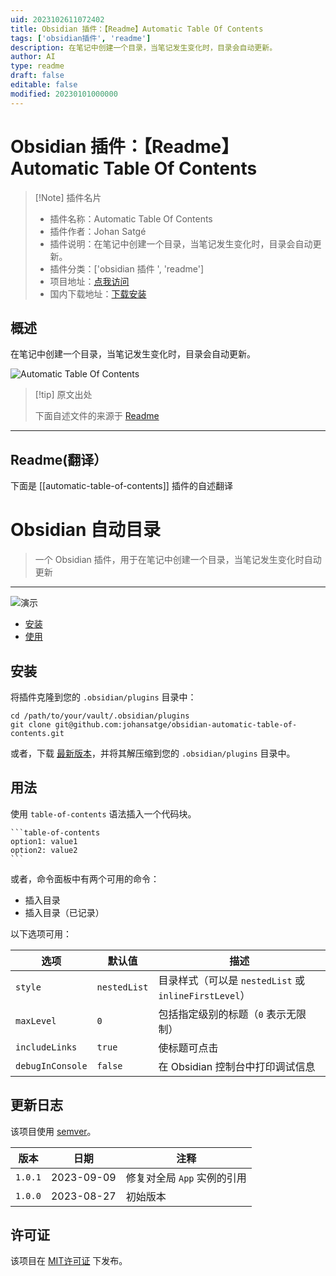 ```yaml
---
uid: 2023102611072402
title: Obsidian 插件：【Readme】Automatic Table Of Contents
tags: ['obsidian插件', 'readme']
description: 在笔记中创建一个目录，当笔记发生变化时，目录会自动更新。
author: AI
type: readme
draft: false
editable: false
modified: 20230101000000
---
```


# Obsidian 插件：【Readme】Automatic Table Of Contents

> [!Note] 插件名片
> - 插件名称：Automatic Table Of Contents
> - 插件作者：Johan Satgé
> - 插件说明：在笔记中创建一个目录，当笔记发生变化时，目录会自动更新。
> - 插件分类：['obsidian 插件 ', 'readme']
> - 项目地址：[点我访问](https://github.com/johansatge/obsidian-automatic-table-of-contents)
> - 国内下载地址：[下载安装](https://pkmer.cn/products/plugin/pluginMarket/?automatic-table-of-contents)

## 概述

在笔记中创建一个目录，当笔记发生变化时，目录会自动更新。

![Automatic Table Of Contents](https://cdn.pkmer.cn/covers/automatic-table-of-contents.gif!pkmer)

> [!tip] 原文出处
>
>下面自述文件的来源于 [Readme](https://ghproxy.net/https://raw.githubusercontent.com/johansatge/obsidian-automatic-table-of-contents/main/README.md)
>

---

## Readme(翻译）

下面是 [[automatic-table-of-contents]] 插件的自述翻译

# Obsidian 自动目录

> 一个 Obsidian 插件，用于在笔记中创建一个目录，当笔记发生变化时自动更新

---

![演示](images/demo.gif)

- [安装](#installation)
- [使用](#usage)

## 安装

将插件克隆到您的 `.obsidian/plugins` 目录中：

```shell
cd /path/to/your/vault/.obsidian/plugins
git clone git@github.com:johansatge/obsidian-automatic-table-of-contents.git
```

或者，下载 [最新版本](https://github.com/johansatge/obsidian-automatic-table-of-contents/releases)，并将其解压缩到您的 `.obsidian/plugins` 目录中。

## 用法

使用 `table-of-contents` 语法插入一个代码块。

````
```table-of-contents
option1: value1
option2: value2
```
````

或者，命令面板中有两个可用的命令：

- 插入目录
- 插入目录（已记录）

以下选项可用：

| 选项 | 默认值 | 描述 |
| --- | --- | --- |
| `style` | `nestedList` | 目录样式（可以是 `nestedList` 或 `inlineFirstLevel`） |
| `maxLevel` | `0` | 包括指定级别的标题（`0` 表示无限制） |
| `includeLinks` | `true` | 使标题可点击 |
| `debugInConsole` | `false` | 在 Obsidian 控制台中打印调试信息 |

## 更新日志

该项目使用 [semver](http://semver.org/)。

| 版本 | 日期 | 注释 |
| --- | --- | --- |
| `1.0.1` | 2023-09-09 | 修复对全局 `App` 实例的引用 |
| `1.0.0` | 2023-08-27 | 初始版本 |

## 许可证

该项目在 [MIT许可证](license.md) 下发布。
